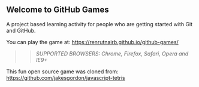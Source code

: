 ## Welcome to GitHub Games

A project based learning activity for people who are getting started with Git and GitHub.

You can play the game at: https://renrutnairb.github.io/github-games/

>> _*SUPPORTED BROWSERS*: Chrome, Firefox, Safari, Opera and IE9+_

This fun open source game was cloned from: https://github.com/jakesgordon/javascript-tetris
